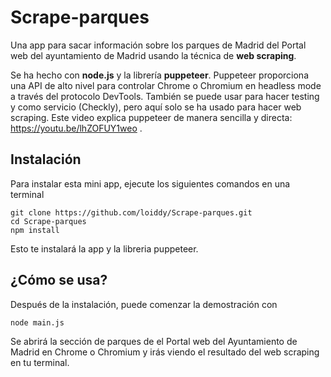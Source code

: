 # Scrape-parques

Una app para sacar información sobre los parques de Madrid del Portal web del ayuntamiento de Madrid usando la técnica de **web scraping**.

Se ha hecho con **node.js** y la librería **puppeteer**. Puppeteer proporciona una API de alto nivel para controlar Chrome o Chromium en headless mode a través del protocolo DevTools. También se puede usar para hacer testing y como servicio (Checkly), pero aquí solo se ha usado para hacer web scraping. Este video explica puppeteer de manera sencilla y directa: https://youtu.be/lhZOFUY1weo .

## Instalación

Para instalar esta mini app, ejecute los siguientes comandos en una terminal

    git clone https://github.com/loiddy/Scrape-parques.git
    cd Scrape-parques
    npm install

Esto te instalará la app y la libreria puppeteer.

## ¿Cómo se usa?

Después de la instalación, puede comenzar la demostración con

    node main.js

Se abrirá la sección de parques de el Portal web del Ayuntamiento de Madrid en Chrome o Chromium y irás viendo el resultado del web scraping en tu terminal.
